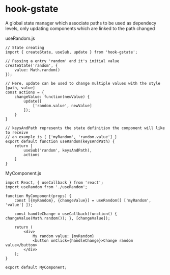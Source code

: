 # hook-gstate
A global state manager which associate paths to be used as dependecy levels, only updating components which are linked to the path changed

useRandom.js
```js{4-5}
// State creating
import { createState, useSub, update } from 'hook-gstate';

// Passing a entry 'random' and it's initial value
createState('random', {
    value: Math.random()
});

// Here, update can be used to change multiple values with the style [path, value]
const actions = {
    changeValue: function(newValue) {
        update([
            ['random.value', newValue]
        ]);
    }
}

// keysAndPath represents the state definition the component will like to receive
// an example is [ ['myRandom', 'random.value'] ]
export default function useRandom(keysAndPath) {
    return [
        useSub('random', keysAndPath),
        actions
    ]
}
```

MyComponent.js
```js{4-5}
import React, { useCallback } from 'react';
import useRandom from './useRandom';

function MyComponent(props) {
    const [{myRandom}, {changeValue}] = useRandom([ ['myRandom', 'value'] ]);

    const handleChange = useCallback(function() { changeValue(Math.random()); }, [changeValue]);

    return (
        <div>
            My random value: {myRandom}
            <button onClick={handleChange}>Change random value</button>
        </div>
    );
}

export default MyComponent;
```